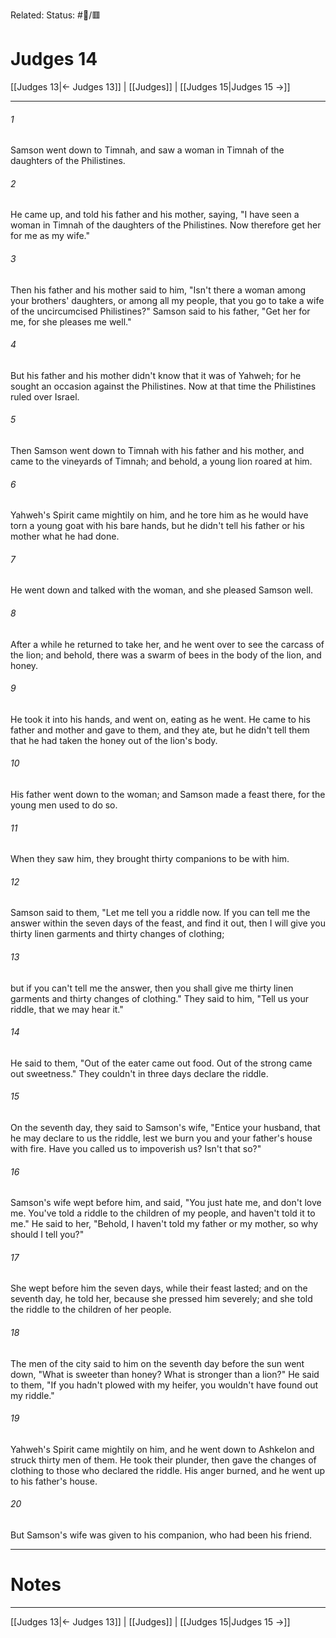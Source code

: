 Related:
Status: #📖/🟥
# Judges 14

[[Judges 13|← Judges 13]] | [[Judges]] | [[Judges 15|Judges 15 →]]
***



###### 1 
Samson went down to Timnah, and saw a woman in Timnah of the daughters of the Philistines. 

###### 2 
He came up, and told his father and his mother, saying, "I have seen a woman in Timnah of the daughters of the Philistines. Now therefore get her for me as my wife." 

###### 3 
Then his father and his mother said to him, "Isn't there a woman among your brothers' daughters, or among all my people, that you go to take a wife of the uncircumcised Philistines?" Samson said to his father, "Get her for me, for she pleases me well." 

###### 4 
But his father and his mother didn't know that it was of Yahweh; for he sought an occasion against the Philistines. Now at that time the Philistines ruled over Israel. 

###### 5 
Then Samson went down to Timnah with his father and his mother, and came to the vineyards of Timnah; and behold, a young lion roared at him. 

###### 6 
Yahweh's Spirit came mightily on him, and he tore him as he would have torn a young goat with his bare hands, but he didn't tell his father or his mother what he had done. 

###### 7 
He went down and talked with the woman, and she pleased Samson well. 

###### 8 
After a while he returned to take her, and he went over to see the carcass of the lion; and behold, there was a swarm of bees in the body of the lion, and honey. 

###### 9 
He took it into his hands, and went on, eating as he went. He came to his father and mother and gave to them, and they ate, but he didn't tell them that he had taken the honey out of the lion's body. 

###### 10 
His father went down to the woman; and Samson made a feast there, for the young men used to do so. 

###### 11 
When they saw him, they brought thirty companions to be with him. 

###### 12 
Samson said to them, "Let me tell you a riddle now. If you can tell me the answer within the seven days of the feast, and find it out, then I will give you thirty linen garments and thirty changes of clothing; 

###### 13 
but if you can't tell me the answer, then you shall give me thirty linen garments and thirty changes of clothing." They said to him, "Tell us your riddle, that we may hear it." 

###### 14 
He said to them, "Out of the eater came out food. Out of the strong came out sweetness." They couldn't in three days declare the riddle. 

###### 15 
On the seventh day, they said to Samson's wife, "Entice your husband, that he may declare to us the riddle, lest we burn you and your father's house with fire. Have you called us to impoverish us? Isn't that so?" 

###### 16 
Samson's wife wept before him, and said, "You just hate me, and don't love me. You've told a riddle to the children of my people, and haven't told it to me." He said to her, "Behold, I haven't told my father or my mother, so why should I tell you?" 

###### 17 
She wept before him the seven days, while their feast lasted; and on the seventh day, he told her, because she pressed him severely; and she told the riddle to the children of her people. 

###### 18 
The men of the city said to him on the seventh day before the sun went down, "What is sweeter than honey? What is stronger than a lion?" He said to them, "If you hadn't plowed with my heifer, you wouldn't have found out my riddle." 

###### 19 
Yahweh's Spirit came mightily on him, and he went down to Ashkelon and struck thirty men of them. He took their plunder, then gave the changes of clothing to those who declared the riddle. His anger burned, and he went up to his father's house. 

###### 20 
But Samson's wife was given to his companion, who had been his friend.

---
# Notes


***
[[Judges 13|← Judges 13]] | [[Judges]] | [[Judges 15|Judges 15 →]]
